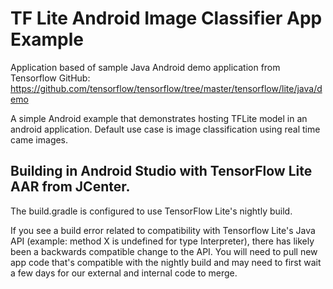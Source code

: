 # TF Lite Android Image Classifier App Example

Application based of sample Java Android demo application from Tensorflow GitHub:
https://github.com/tensorflow/tensorflow/tree/master/tensorflow/lite/java/demo

A simple Android example that demonstrates hosting TFLite model in an android application.
Default use case is image classification using real time came images.

## Building in Android Studio with TensorFlow Lite AAR from JCenter.
The build.gradle is configured to use TensorFlow Lite's nightly build.

If you see a build error related to compatibility with Tensorflow Lite's Java API (example: method X is
undefined for type Interpreter), there has likely been a backwards compatible
change to the API. You will need to pull new app code that's compatible with the
nightly build and may need to first wait a few days for our external and internal
code to merge.


